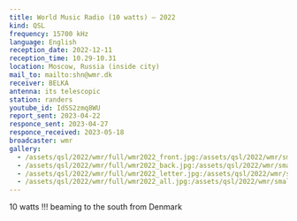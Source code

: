 ```yaml
---
title: World Music Radio (10 watts) — 2022
kind: QSL
frequency: 15700 kHz
language: English
reception_date: 2022-12-11
reception_time: 10.29-10.31
location: Moscow, Russia (inside city)
mail_to: mailto:shn@wmr.dk
receiver: BELKA
antenna: its telescopic
station: randers
youtube_id: IdSS2zmq8WU
report_sent: 2023-04-22
responce_sent: 2023-04-27
responce_received: 2023-05-18
broadcaster: wmr
gallery:
  - /assets/qsl/2022/wmr/full/wmr2022_front.jpg:/assets/qsl/2022/wmr/small/wmr2022_front.jpg
  - /assets/qsl/2022/wmr/full/wmr2022_back.jpg:/assets/qsl/2022/wmr/small/wmr2022_back.jpg
  - /assets/qsl/2022/wmr/full/wmr2022_letter.jpg:/assets/qsl/2022/wmr/small/wmr2022_letter.jpg
  - /assets/qsl/2022/wmr/full/wmr2022_all.jpg:/assets/qsl/2022/wmr/small/wmr2022_all.jpg
---
```


10 watts !!! beaming to the south from Denmark
